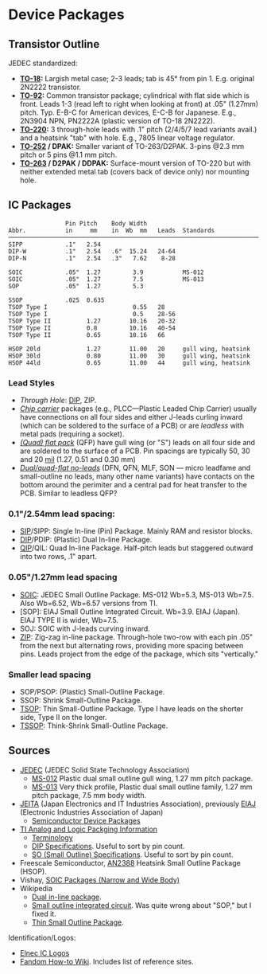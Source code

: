 Device Packages
===============

Transistor Outline
------------------

JEDEC standardized:
- __[TO-18]:__ Largish metal case; 2-3 leads; tab is 45° from pin 1.
  E.g. original 2N2222 transistor.
- __[TO-92]:__ Common transistor package; cylindrical with flat side which
  is front. Leads 1-3 (read left to right when looking at front) at .05"
  (1.27mm) pitch. Typ. E-B-C for American devices, E-C-B for Japanese.
  E.g., 2N3904 NPN, PN2222A (plastic version of TO-18 2N2222).
- __[TO-220]:__ 3 through-hole leads with .1" pitch (2/4/5/7 lead variants
  avail.) and a heatsink "tab" with hole. E.g., 7805 linear voltage regulator.
- __[TO-252] / DPAK:__ Smaller variant of TO-263/D2PAK. 3-pins @2.3 mm
  pitch or 5 pins @1.1 mm pitch.
- __[TO-263] / D2PAK / DDPAK:__ Surface-mount version of TO-220 but with
  neither extended metal tab (covers back of device only) nor mounting hole.


IC Packages
-----------

                    Pin Pitch    Body Width
    Abbr.           in     mm    in  Wb  mm   Leads  Standards
    ───────────────────────────────────────────────────────────────────────
    SIPP            .1"   2.54
    DIP-W           .1"   2.54   .6"  15.24   24-64
    DIP-N           .1"   2.54   .3"   7.62    8-28

    SOIC            .05"  1.27         3.9           MS-012
    SOIC            .05"  1.27         7.5           MS-013
    SOP             .05"  1.27         5.3

    SSOP            .025  0.635
    TSOP Type I                        0.55   28
    TSOP Type I                        0.5    28-56
    TSOP Type II          1.27        10.16   20-32
    TSOP Type II          0.8         10.16   40-54
    TSOP Type II          0.65        10.16   66

    HSOP 20ld             1.27        11.00   20     gull wing, heatsink
    HSOP 30ld             0.80        11.00   30     gull wing, heatsink
    HSOP 44ld             0.65        11.00   44     gull wing, heatsink

### Lead Styles

- _Through Hole_: [DIP], ZIP.
- [_Chip carrier_][wp cc] packages (e.g., PLCC—Plastic Leaded Chip Carrier)
  usually have connections on all four sides and either J-leads curling
  inward (which can be soldered to the surface of a PCB) or are _leadless_
  with metal pads (requiring a socket).
- [_(Quad) flat pack_][wp fp] (QFP) have gull wing (or "S") leads on all
  four side and are soldered to the surface of a PCB. Pin spacings are
  typically 50, 30 and 20 [mil][] (1.27, 0.51 and 0.30 mm)
- [_Dual/quad-flat no-leads_][wp fn] (DFN, QFN, MLF, SON — micro leadfame
  and small-outline no leads, many other name variants) have contacts on
  the bottom around the perimiter and a central pad for heat transfer to
  the PCB. Similar to leadless QFP?

### 0.1"/2.54mm lead spacing:

- [SIP]/SIPP: Single In-line (Pin) Package. Mainly RAM and resistor blocks.
- [DIP]/PDIP: (Plastic) Dual In-line Package.
- [QIP]/QIL: Quad In-line Package. Half-pitch leads but staggered outward
  into two rows, .1" apart.

### 0.05"/1.27mm lead spacing

- [SOIC]: JEDEC  Small Outline Package. MS-012 Wb=5.3, MS-013 Wb=7.5.
  Also Wb=6.52, Wb=6.57 versions from TI.
- [SOP]: EIAJ Small Outline Integrated Circuit. Wb=3.9. EIAJ (Japan).
  EIAJ TYPE II is wider, Wb=7.5.
- SOJ: SOIC with J-leads curving inward.
- [ZIP]: Zig-zag in-line package. Through-hole two-row with each pin .05"
  from the next but alternating rows, providing more spacing between pins.
  Leads project from the edge of the package, which sits "vertically."

### Smaller lead spacing

- SOP/PSOP: (Plastic) Small-Outline Package.
- SSOP: Shrink Small-Outline Package.
- [TSOP]: Thin Small-Outline Package. Type I have leads on the shorter
  side, Type II on the longer.
- [TSSOP]: Think-Shrink Small-Outline Package.


Sources
-------

- [JEDEC] \(JEDEC Solid State Technology Association)
  - [MS-012] Plastic dual small outline gull wing, 1.27 mm pitch package.
  - [MS-013] Very thick profile, Plastic dual small outline family,
    1.27 mm pitch package, 7.5 mm body width.
- [JEITA] (Japan Electronics and IT Industries Association), previously
  [EIAJ] (Electronic Industries Association of Japan)
  - [Semiconductor Device Packages][JEITA sdp]
- [TI Analog and Logic Packging Information][ti pkginfo]
  - [Terminology][ti terms]
  - [DIP Specifications][ti dip]. Useful to sort by pin count.
  - [SO (Small Outline) Specifications][ti so]. Useful to sort by pin
    count.
- Freescale Semiconductor, [AN2388] Heatsink Small Outline Package (HSOP).
- Vishay, [SOIC Packages (Narrow and Wide Body)][vishay]
- Wikipedia
  - [Dual in-line package][DIP].
  - [Small outline integrated circuit][SOIC].
    Was quite wrong about "SOP," but I fixed it.
  - [Thin Small Outline Package][TSOP].

Identification/Logos:
- [Elnec IC Logos](https://www.elnec.com/en/support/ic-logos/)
- [Fandom How-to Wiki](https://how-to.fandom.com/wiki/How_to_identify_integrated_circuit_(chip)_manufacturers_by_their_logos). Includes list of reference sites.



<!-------------------------------------------------------------------->

<!-- transistor -->
[TO-18]: https://en.wikipedia.org/wiki/TO-18
[TO-92]: https://en.wikipedia.org/wiki/TO-92
[TO-220]: https://en.wikipedia.org/wiki/TO-220
[TO-252]: https://en.wikipedia.org/wiki/TO-252
[TO-263]: https://en.wikipedia.org/wiki/TO-263

<!-- generic terms -->
[DIP]: https://en.wikipedia.org/wiki/Dual_in-line_package
[QIP]: https://en.wikipedia.org/wiki/Dual_in-line_package#Quad_in-line
[SIP]: https://en.wikipedia.org/wiki/Dual_in-line_package#Single_in-line
[SOIC]: https://en.wikipedia.org/wiki/Small_outline_integrated_circuit
[TSOP]: https://en.wikipedia.org/wiki/Thin_Small_Outline_Package
[TSSOP]: https://en.wikipedia.org/wiki/Small_outline_integrated_circuit#Thin-shrink_small-outline_package_(TSSOP)
[ZIP]: https://en.wikipedia.org/wiki/Zig-zag_in-line_package
[mil]: https://en.wikipedia.org/wiki/Thousandth_of_an_inch

<!-- sources -->

[EIAJ]: https://en.wikipedia.org/wiki/EIAJ
[JEDEC]: https://en.wikipedia.org/wiki/JEDEC
[JEITA sdp]: https://www.jeita.or.jp/cgi-bin/standard_e/list.cgi?cateid=5&subcateid=40
[JEITA]: https://en.wikipedia.org/wiki/JEITA
[MS-012]: https://www.jedec.org/system/files/docs/MS-012G-01.pdf
[MS-013]: https://www.jedec.org/system/files/docs/MS-013F.pdf

[AN2388]: https://www.farnell.com/datasheets/1853267.pdf
[ti dip]: http://www.ti.com/packaging/docs/searchtipackages.tsp?packageName=DIP
[ti pkginfo]: www.ti.com/analogpackaging
[ti so]: http://www.ti.com/packaging/docs/searchtipackages.tsp?packageName=SO
[ti terms]: http://www.ti.com/support-packaging/packaging-resources/packaging-terminology.html
[vishay]: https://www.vishay.com/docs/72130/tape_soic.pdf

[wp cc]: https://en.wikipedia.org/wiki/Chip_carrier
[wp fn]: https://en.wikipedia.org/wiki/Flat_no-leads_package
[wp fp]: https://en.wikipedia.org/wiki/Quad_flat_package

